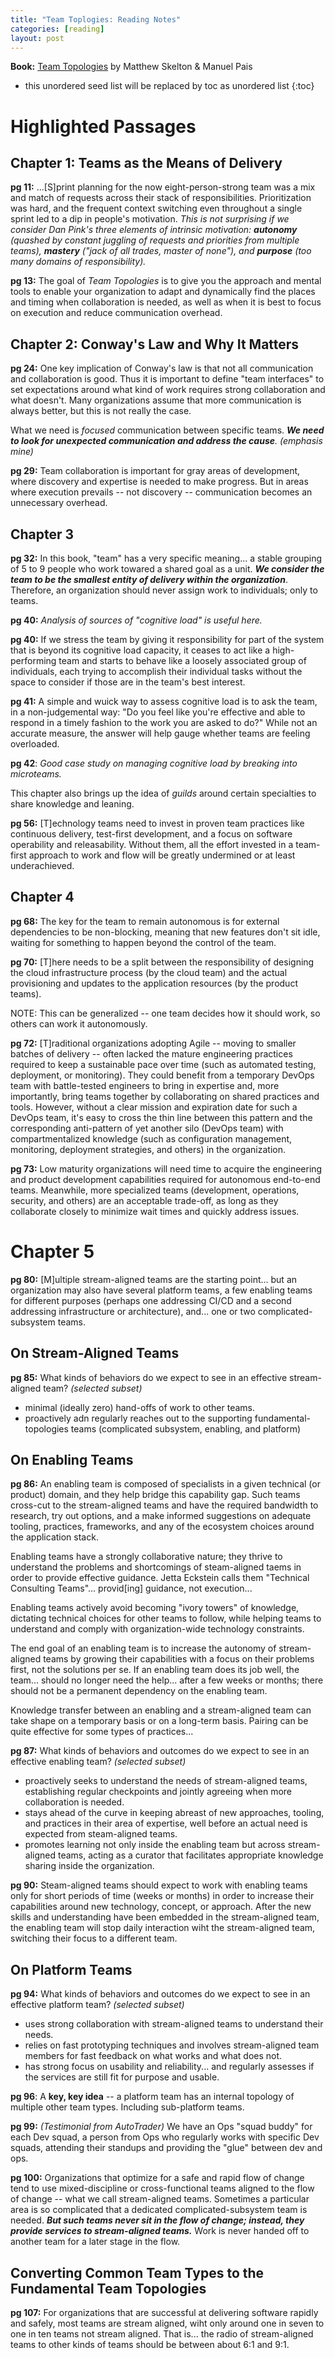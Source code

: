 ```yaml
---
title: "Team Toplogies: Reading Notes"
categories: [reading]
layout: post
---
```

**Book:** [Team Topologies](https://teamtopologies.com/book) by Matthew Skelton & Manuel Pais 

* this unordered seed list will be replaced by toc as unordered list
{:toc}

# Highlighted Passages
## Chapter 1: Teams as the Means of Delivery
**pg 11:** ...[S]print planning for the now eight-person-strong team was a mix and match of requests across their stack of responsibilities. Prioritization was hard, and the frequent context switching even throughout a single sprint led to a dip in people's motivation. _This is not surprising if we consider Dan Pink's three elements of intrinsic motivation: **autonomy** (quashed by constant juggling of requests and priorities from multiple teams), **mastery** ("jack of all trades, master of none"), and **purpose** (too many domains of responsibility)._

**pg 13:** The goal of _Team Topologies_ is to give you the approach and mental tools to enable your organization to adapt and dynamically find the places and timing when collaboration is needed, as well as when it is best to focus on execution and reduce communication overhead. 

## Chapter 2: Conway's Law and Why It Matters
**pg 24:** One key implication of Conway's law is that not all communication and collaboration is good. Thus it is important to define "team interfaces" to set expectations around what kind of work requires strong collaboration and what doesn't. Many organizations assume that more communication is always better, but this is not really the case.

What we need is _focused_ communication between specific teams. _**We need to look for unexpected communication and address the cause**. (emphasis mine)_ 

**pg 29:** Team collaboration is important for gray areas of development, where discovery and expertise is needed to make progress. But in areas where execution prevails -- not discovery -- communication becomes an unnecessary overhead.

## Chapter 3
**pg 32:** In this book, "team" has a very specific meaning... a stable grouping of 5 to 9 people who work towared a shared goal as a unit. _**We consider the team to be the smallest entity of delivery within the organization**_. Therefore, an organization should never assign work to individuals; only to teams.

**pg 40:** _Analysis of sources of "cognitive load" is useful here._

**pg 40:** If we stress the team by giving it responsibility for part of the system that is beyond its cognitive load capacity, it ceases to act like a high-performing team and starts to behave like a loosely associated group of individuals, each trying to accomplish their individual tasks without the space to consider if those are in the team's best interest.

**pg 41:** A simple and wuick way to assess cognitive load is to ask the team, in a non-judgemental way: "Do you feel like you're effective and able to respond in a timely fashion to the work you are asked to do?" While not an accurate measure, the answer will help gauge whether teams are feeling overloaded.

**pg 42**: _Good case study on managing cognitive load by breaking into microteams._

This chapter also brings up the idea of _guilds_ around certain specialties to share knowledge and leaning.

**pg 56:** [T]echnology teams need to invest in proven team practices like continuous delivery, test-first development, and a focus on software operability and releasability. Without them, all the effort invested in a team-first approach to work and flow will be greatly undermined or at least underachieved.

## Chapter 4
**pg 68:** The key for the team to remain autonomous is for external dependencies to be non-blocking, meaning that new features don't sit idle, waiting for something to happen beyond the control of the team.

**pg 70:** [T]here needs to be a split between the responsibility of designing the cloud infrastructure process (by the cloud team) and the actual provisioning and updates to the application resources (by the product teams).

NOTE: This can be generalized -- one team decides how it should work, so others can work it autonomously.

**pg 72:** [T]raditional organizations adopting Agile -- moving to smaller batches of delivery -- often lacked the mature engineering practices required to keep a sustainable pace over time (such as automated testing, deployment, or monitoring). They could benefit from a temporary DevOps team with battle-tested engineers to bring in expertise and, more importantly, bring teams together by collaborating on shared practices and tools.
    However, without a clear mission and expiration date for such a DevOps team, it's easy to cross the thin line between this pattern and the corresponding anti-pattern of yet another silo (DevOps team) with compartmentalized knowledge (such as configuration management, monitoring, deployment strategies, and others) in the organization.

**pg 73:** Low maturity organizations will need time to acquire the engineering and product development capabilities required for autonomous end-to-end teams. Meanwhile, more specialized teams (development, operations, security, and others) are an acceptable trade-off, as long as they collaborate closely to minimize wait times and quickly address issues.

# Chapter 5
**pg 80:** [M]ultiple stream-aligned teams are the starting point... but an organization may also have several platform teams, a few enabling teams for different purposes (perhaps one addressing CI/CD and a second addressing infrastructure or architecture), and... one or two complicated-subsystem teams.

## On Stream-Aligned Teams
**pg 85:** What kinds of behaviors do we expect to see in an effective stream-aligned team? _(selected subset)_
- minimal (ideally zero) hand-offs of work to other teams.
- proactively adn regularly reaches out to the supporting fundamental-topologies teams (complicated subsystem, enabling, and platform)

## On Enabling Teams
**pg 86:** An enabling team is composed of specialists in a given technical (or product) domain, and they help bridge this capability gap. Such teams cross-cut to the stream-aligned teams and have the required bandwidth to research, try out options, and a make informed suggestions on adequate tooling, practices, frameworks, and any of the ecosystem choices around the application stack.

Enabling teams have a strongly collaborative nature; they thrive to understand the problems and shortcomings of steam-aligned taems in order to provide effective guidance. Jetta Eckstein calls them "Technical Consulting Teams"... provid[ing] guidance, not execution...

Enabling teams actively avoid becoming "ivory towers" of knowledge, dictating technical choices for other teams to follow, while helping teams to understand and comply with organization-wide technology constraints.

The end goal of an enabling team is to increase the autonomy of stream-aligned teams by growing their capabilities with a focus on their problems first, not the solutions per se. If an enabling team does its job well, the team... should no longer need the help... after a few weeks or months; there should not be a permanent dependency on the enabling team.

Knowledge transfer between an enabling and a stream-aligned team can take shape on a temporary basis or on a long-term basis. Pairing can be quite effective for some types of practices...

**pg 87:** What kinds of behaviors and outcomes do we expect to see in an effective enabling team? _(selected subset)_
- proactively seeks to understand the needs of stream-aligned teams, establishing regular checkpoints and jointly agreeing when more collaboration is needed.
- stays ahead of the curve in keeping abreast of new approaches, tooling, and practices in their area of expertise, well before an actual need is expected from steam-aligned teams.
- promotes learning not only inside the enabling team but across stream-aligned teams, acting as a curator that facilitates appropriate knowledge sharing inside the organization.

**pg 90:** Steam-aligned teams should expect to work with enabling teams only for short periods of time (weeks or months) in order to increase their capabilities around new technology, concept, or approach. After the new skills and understanding have been embedded in the stream-aligned team, the enabling team will stop daily interaction wiht the stream-aligned team, switching their focus to a different team.

## On Platform Teams
**pg 94:** What kinds of behaviors and outcomes do we expect to see in an effective platform team? _(selected subset)_
- uses strong collaboration with stream-aligned teams to understand their needs.
- relies on fast prototyping techniques and involves stream-aligned team members for fast feedback on what works and what does not.
- has strong focus on usability and reliability... and regularly assesses if the services are still fit for purpose and usable.

**pg 96**: A **key, key idea** -- a platform team has an internal topology of multiple other team types. Including sub-platform teams.

**pg 99:** _(Testimonial from AutoTrader)_ We have an Ops "squad buddy" for each Dev squad, a person from Ops who regularly works with specific Dev squads, attending their standups and providing the "glue" between dev and ops.

**pg 100:** Organizations that optimize for a safe and rapid flow of change tend to use mixed-discipline or cross-functional teams aligned to the flow of change -- what we call stream-aligned teams. Sometimes a particular area is so complicated that a dedicated complicated-subsystem team is needed. _**But such teams never sit in the flow of change; instead, they provide services to stream-aligned teams.**_ Work is never handed off to another team for a later stage in the flow.

## Converting Common Team Types to the Fundamental Team Topologies
**pg 107:** For organizations that are successful at delivering software rapidly and safely, most teams are stream aligned, wiht only around one in seven to one in ten teams not stream aligned. That is... the radio of stream-aligned teams to other kinds of teams should be between about 6:1 and 9:1.







